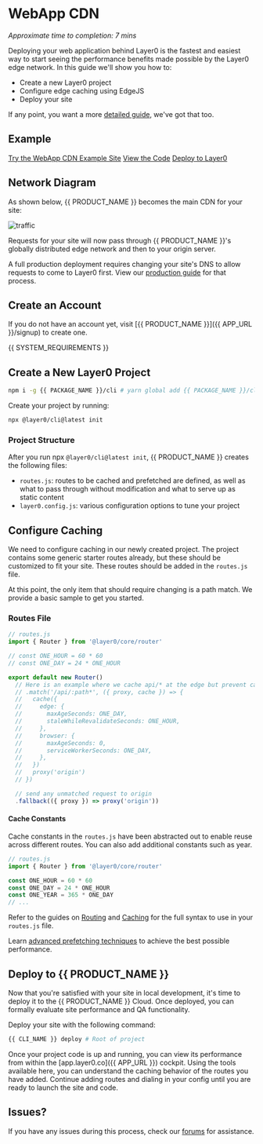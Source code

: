 # WebApp CDN

_Approximate time to completion: 7 mins_

Deploying your web application behind Layer0 is the fastest and easiest way to start seeing the performance benefits made possible by the Layer0 edge network. In this guide we'll show you how to:

- Create a new Layer0 project
- Configure edge caching using EdgeJS
- Deploy your site

If any point, you want a more [detailed guide](/guides/traditional_sites), we've got that too.

## Example

[Try the WebApp CDN Example Site](https://layer0-docs-cdn-starter-template-default.layer0-limelight.link/?button)
[View the Code](https://github.com/layer0-docs/layer0-cdn-example?button)
[Deploy to Layer0](https://app.layer0.co/deploy?button&deploy&repo=https://github.com/layer0-docs/layer0-cdn-example)

## Network Diagram

As shown below, {{ PRODUCT_NAME }} becomes the main CDN for your site:

![traffic](/images/starter/traffic.svg)

Requests for your site will now pass through {{ PRODUCT_NAME }}'s globally distributed edge network and then to your origin server.

A full production deployment requires changing your site's DNS to allow requests to come to Layer0 first. View our [production guide](/guides/production) for that process.

## Create an Account

If you do not have an account yet, visit [{{ PRODUCT_NAME }}]({{ APP_URL }}/signup) to create one.

{{ SYSTEM_REQUIREMENTS }}

## Create a New Layer0 Project

```bash
npm i -g {{ PACKAGE_NAME }}/cli # yarn global add {{ PACKAGE_NAME }}/cli
```

Create your project by running:

```bash
npx @layer0/cli@latest init
```

### Project Structure

After you run npx `@layer0/cli@latest init`, {{ PRODUCT_NAME }} creates the following files:

- `routes.js`: routes to be cached and prefetched are defined, as well as what to pass through without modification and what to serve up as static content
- `layer0.config.js`: various configuration options to tune your project
## Configure Caching

We need to configure caching in our newly created project. The project contains some generic starter routes already, but these should be customized to fit your site. These routes should be added in the `routes.js` file.

At this point, the only item that should require changing is a path match. We provide a basic sample to get you started.
### Routes File

```js
// routes.js
import { Router } from '@layer0/core/router'

// const ONE_HOUR = 60 * 60
// const ONE_DAY = 24 * ONE_HOUR

export default new Router()
  // Here is an example where we cache api/* at the edge but prevent caching in the browser
  // .match('/api/:path*', ({ proxy, cache }) => {
  //   cache({
  //     edge: {
  //       maxAgeSeconds: ONE_DAY,
  //       staleWhileRevalidateSeconds: ONE_HOUR,
  //     },
  //     browser: {
  //       maxAgeSeconds: 0,
  //       serviceWorkerSeconds: ONE_DAY,
  //     },
  //   })
  //   proxy('origin')
  // })

  // send any unmatched request to origin
  .fallback(({ proxy }) => proxy('origin'))
```
#### Cache Constants
Cache constants in the `routes.js` have been abstracted out to enable reuse across different routes. You can also add additional constants such as year.
```js
// routes.js
import { Router } from '@layer0/core/router'

const ONE_HOUR = 60 * 60
const ONE_DAY = 24 * ONE_HOUR
const ONE_YEAR = 365 * ONE_DAY
// ...
```

Refer to the guides on [Routing](routing) and [Caching](caching) for the full syntax to use in your `routes.js` file.

Learn [advanced prefetching techniques](prefetching) to achieve the best possible performance.

## Deploy to {{ PRODUCT_NAME }}

Now that you're satisfied with your site in local development, it's time to deploy it to the {{ PRODUCT_NAME }} Cloud. Once deployed, you can formally evaluate site performance and QA functionality.

Deploy your site with the following command:

```bash
{{ CLI_NAME }} deploy # Root of project
```

Once your project code is up and running, you can view its performance from within the [app.layer0.co]({{ APP_URL }}) cockpit. Using the tools available here, you can understand the caching behavior of the routes you have added. Continue adding routes and dialing in your config until you are ready to launch the site and code.

## Issues?

If you have any issues during this process, check our [forums](FORUM_URL) for assistance.
